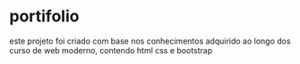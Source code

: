 # portifolio
este projeto foi criado com base nos conhecimentos adquirido ao longo dos curso de web moderno, contendo html css e bootstrap
